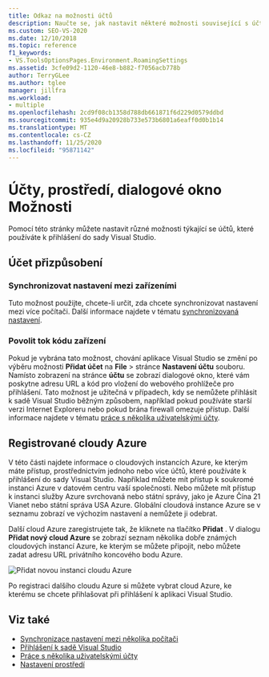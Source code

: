 ```yaml
---
title: Odkaz na možnosti účtů
description: Naučte se, jak nastavit některé možnosti související s účty, které používáte při přihlášení k sadě Visual Studio.
ms.custom: SEO-VS-2020
ms.date: 12/10/2018
ms.topic: reference
f1_keywords:
- VS.ToolsOptionsPages.Environment.RoamingSettings
ms.assetid: 3cfe09d2-1120-46e8-b882-f7056acb778b
author: TerryGLee
ms.author: tglee
manager: jillfra
ms.workload:
- multiple
ms.openlocfilehash: 2cd9f08cb1358d788db661871f6d229d0579ddbd
ms.sourcegitcommit: 935e4d9a20928b733e573b6801a6eaff0d0b1b14
ms.translationtype: MT
ms.contentlocale: cs-CZ
ms.lasthandoff: 11/25/2020
ms.locfileid: "95871142"
---
```

# <a name="accounts-environment-options-dialog-box"></a>Účty, prostředí, dialogové okno Možnosti

Pomocí této stránky můžete nastavit různé možnosti týkající se účtů, které používáte k přihlášení do sady Visual Studio.

## <a name="personalization-account"></a>Účet přizpůsobení

### <a name="synchronize-settings-across-devices"></a>Synchronizovat nastavení mezi zařízeními

Tuto možnost použijte, chcete-li určit, zda chcete synchronizovat nastavení mezi více počítači. Další informace najdete v tématu [synchronizovaná nastavení](../../ide/synchronized-settings-in-visual-studio.md).

### <a name="enable-device-code-flow"></a>Povolit tok kódu zařízení

Pokud je vybrána tato možnost, chování aplikace Visual Studio se změní po výběru možnosti **Přidat účet** na **File**  >  stránce **Nastavení účtu** souboru. Namísto zobrazení na stránce **účtu** se zobrazí dialogové okno, které vám poskytne adresu URL a kód pro vložení do webového prohlížeče pro přihlášení. Tato možnost je užitečná v případech, kdy se nemůžete přihlásit k sadě Visual Studio běžným způsobem, například pokud používáte starší verzi Internet Exploreru nebo pokud brána firewall omezuje přístup. Další informace najdete v tématu [práce s několika uživatelskými účty](../work-with-multiple-user-accounts.md#add-an-account-using-device-code-flow).

## <a name="registered-azure-clouds"></a>Registrované cloudy Azure

V této části najdete informace o cloudových instancích Azure, ke kterým máte přístup, prostřednictvím jednoho nebo více účtů, které používáte k přihlášení do sady Visual Studio. Například můžete mít přístup k soukromé instanci Azure v datovém centru vaší společnosti. Nebo můžete mít přístup k instanci služby Azure svrchovaná nebo státní správy, jako je Azure Čína 21 Vianet nebo státní správa USA Azure. Globální cloudová instance Azure se v seznamu zobrazí ve výchozím nastavení a nemůžete ji odebrat.

Další cloud Azure zaregistrujete tak, že kliknete na tlačítko **Přidat** . V dialogu **Přidat nový cloud Azure** se zobrazí seznam několika dobře známých cloudových instancí Azure, ke kterým se můžete připojit, nebo můžete zadat adresu URL privátního koncového bodu Azure.

![Přidat novou instanci cloudu Azure](media/add-new-azure-cloud.png)

Po registraci dalšího cloudu Azure si můžete vybrat cloud Azure, ke kterému se chcete přihlašovat při přihlášení k aplikaci Visual Studio.

## <a name="see-also"></a>Viz také

- [Synchronizace nastavení mezi několika počítači](../synchronized-settings-in-visual-studio.md)
- [Přihlášení k sadě Visual Studio](../signing-in-to-visual-studio.md)
- [Práce s několika uživatelskými účty](../work-with-multiple-user-accounts.md)
- [Nastavení prostředí](../environment-settings.md)
